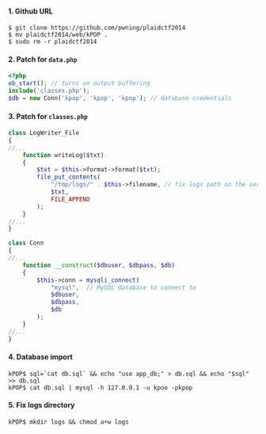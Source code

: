 #### 1. Github URL
```
$ git clone https://github.com/pwning/plaidctf2014
$ mv plaidctf2014/web/kPOP .
$ sudo rm -r plaidctf2014
```

#### 2. Patch for `data.php`
```php
<?php
ob_start(); // turns on output buffering
include('classes.php');
$db = new Conn('kpop', 'kpop', 'kpop'); // database credentials
```

#### 3. Patch for `classes.php`
```php
class LogWriter_File
{
//...
    function writeLog($txt)
    {
        $txt = $this->format->format($txt);
        file_put_contents(
            "/tmp/logs/" . $this->filename, // fix logs path on the server
            $txt,
            FILE_APPEND
        );
    }
//...
}

class Conn
{
//...
    function __construct($dbuser, $dbpass, $db)
    {
        $this->conn = mysqli_connect(
            "mysql",  // MySQL database to connect to
            $dbuser, 
            $dbpass, 
            $db
        );
    }
//...
}
```

#### 4. Database import
```
kPOP$ sql=`cat db.sql` && echo "use app_db;" > db.sql && echo "$sql" >> db.sql
kPOP$ cat db.sql | mysql -h 127.0.0.1 -u kpoo -pkpop
```

#### 5. Fix logs directory
```
kPOP$ mkdir logs && chmod a+w logs
```
